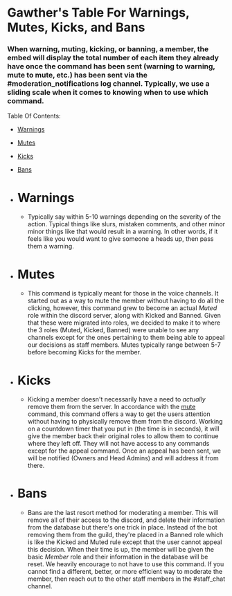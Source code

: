 # Gawther's Table For Warnings, Mutes, Kicks, and Bans

### When warning, muting, kicking, or banning, a member, the embed will display the total number of each item they already have once the command has been sent (warning to warning, mute to mute, etc.) has been sent via the #moderation_notifications log channel. Typically, we use a sliding scale when it comes to knowing when to use which command.

Table Of Contents:

- [Warnings](#warnings)
- [Mutes](#mutes)
- [Kicks](#kicks)
- [Bans](#bans)

- # Warnings
  - Typically say within 5-10 warnings depending on the severity of the action. Typical things like slurs, mistaken comments, and other minor minor things like that would result in a warning. In other words, if it feels like you would want to give someone a heads up, then pass them a warning.

- # Mutes
  - This command is typically meant for those in the voice channels. It started out as a way to mute the member without having to do all the clicking, however, this command grew to become an actual *Muted* role within the discord server, along with Kicked and Banned. Given that these were migrated into roles, we decided to make it to where the 3 roles (Muted, Kicked, Banned) were unable to see any channels except for the ones pertaining to them being able to appeal our decisions as staff members. Mutes typically range between 5-7 before becoming Kicks for the member.

- # Kicks
  - Kicking a member doesn't necessarily have a need to *actually* remove them from the server. In accordance with the [mute](#mutes) command, this command offers a way to get the users attention without having to physically remove them from the discord. Working on a countdown timer that you put in (the time is in seconds), it will give the member back their original roles to allow them to continue where they left off. They will not have access to any commands except for the appeal command. Once an appeal has been sent, we will be notified (Owners and Head Admins) and will address it from there.

- # Bans
  - Bans are the last resort method for moderating a member. This will remove all of their access to the discord, and delete their information from the database but there's one trick in place. Instead of the bot removing them from the guild, they're placed in a Banned role which is like the Kicked and Muted rule except that the user cannot appeal this decision. When their time is up, the member will be given the basic *Member* role and their information in the database will be reset. We heavily encourage to not have to use this command. If you cannot find a different, better, or more efficient way to moderate the member, then reach out to the other staff members in the #staff_chat channel.